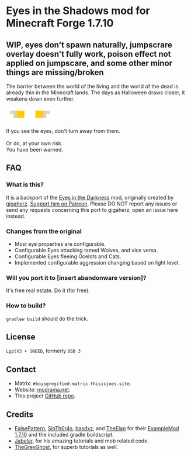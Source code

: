 # Eyes in the Shadows mod for Minecraft Forge 1.7.10

## WIP, eyes don't spawn naturally, jumpscrare overlay doesn't fully work, poison effect not applied on jumpscare, and some other minor things are missing/broken

The barrier between the world of the living and the world of the dead is already thin in the Minecraft lands.
The days as Halloween draws closer, it weakens down even further.

![eyes](eyes.gif)

If you see the eyes, don't turn away from them.
<br>
<br>
Or do, at your own risk.
<br>
You have been warned.

## FAQ
### What is this?
It is a backport of the [Eyes in the Darkness](https://github.com/gigaherz/EyesInTheDarkness/blob/master/LICENSE.txt) mod, originally created by [gigaherz](https://github.com/gigaherz).
[Support him on Patreon](https://www.patreon.com/gigaherz).
Please DO NOT report any issues or send any requests concerning this port to gigaherz, open an issue here instead.

### Changes from the original
* Most eye properties are configurable.
* Configurable Eyes attacking tamed Wolves, and vice versa.
* Configurable Eyes fleeing Ocelots and Cats.
* Implemented configurable aggression changing based on light level.

### Will you port it to [insert abandonware version]?
It's free real estate. Do it (for free).

### How to build?
`gradlew build` should do the trick.

## License
`LgplV3 + SNEED`, formerly `BSD 3`

## Contact
* Matrix: `#boysgregified:matrix.thisisjoes.site`.
* Website: [mcdrama.net](https://www.mcdrama.net/articles/mods.html).
* This project [GitHub repo](https://github.com/trollogyadherent/EyesInTheShadows).

## Credits
* [FalsePattern](https://github.com/FalsePattern), [SinTh0r4s](https://github.com/SinTh0r4s), [basdxz](https://github.com/basdxz), and [TheElan](https://github.com/TheElan) for their [ExampleMod 1.7.10](https://github.com/FalsePattern/ExampleMod1.7.10) and the included gradle buildscript.
* [Jabelar](http://jabelarminecraft.blogspot.com/), for his amazing tutorials and mob related code.
* [TheGreyGhost](http://greyminecraftcoder.blogspot.com/p/list-of-topics.html), for superb tutorials as well.